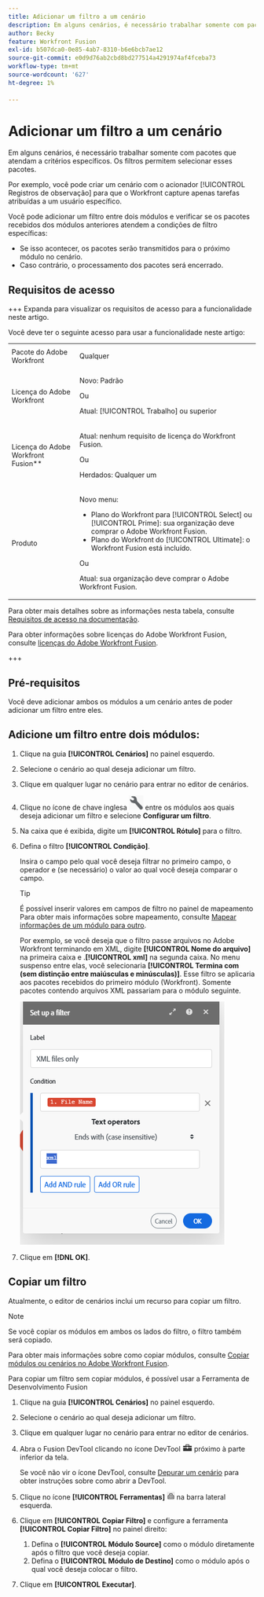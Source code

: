 ```yaml
---
title: Adicionar um filtro a um cenário
description: Em alguns cenários, é necessário trabalhar somente com pacotes que atendam a critérios específicos. Os filtros permitem selecionar esses pacotes.
author: Becky
feature: Workfront Fusion
exl-id: b507dca0-0e85-4ab7-8310-b6e6bcb7ae12
source-git-commit: e0d9d76ab2cbd8bd277514a4291974af4fceba73
workflow-type: tm+mt
source-wordcount: '627'
ht-degree: 1%

---
```


# Adicionar um filtro a um cenário

Em alguns cenários, é necessário trabalhar somente com pacotes que atendam a critérios específicos. Os filtros permitem selecionar esses pacotes.

Por exemplo, você pode criar um cenário com o acionador [!UICONTROL Registros de observação] para que o Workfront capture apenas tarefas atribuídas a um usuário específico.

Você pode adicionar um filtro entre dois módulos e verificar se os pacotes recebidos dos módulos anteriores atendem a condições de filtro específicas:

* Se isso acontecer, os pacotes serão transmitidos para o próximo módulo no cenário.
* Caso contrário, o processamento dos pacotes será encerrado.

## Requisitos de acesso

+++ Expanda para visualizar os requisitos de acesso para a funcionalidade neste artigo.

Você deve ter o seguinte acesso para usar a funcionalidade neste artigo:

<table style="table-layout:auto">
 <col> 
 <col> 
 <tbody> 
  <tr> 
   <td role="rowheader">Pacote do Adobe Workfront</td> 
   <td> <p>Qualquer</p> </td> 
  </tr> 
  <tr data-mc-conditions=""> 
   <td role="rowheader">Licença do Adobe Workfront</td> 
   <td> <p>Novo: Padrão</p><p>Ou</p><p>Atual: [!UICONTROL Trabalho] ou superior</p> </td> 
  </tr> 
  <tr> 
   <td role="rowheader">Licença do Adobe Workfront Fusion**</td> 
   <td>
   <p>Atual: nenhum requisito de licença do Workfront Fusion.</p>
   <p>Ou</p>
   <p>Herdados: Qualquer um </p>
   </td> 
  </tr> 
  <tr> 
   <td role="rowheader">Produto</td> 
   <td>
   <p>Novo menu:</p> <ul><li>Plano do Workfront para [!UICONTROL Select] ou [!UICONTROL Prime]: sua organização deve comprar o Adobe Workfront Fusion.</li><li>Plano do Workfront do [!UICONTROL Ultimate]: o Workfront Fusion está incluído.</li></ul>
   <p>Ou</p>
   <p>Atual: sua organização deve comprar o Adobe Workfront Fusion.</p>
   </td> 
  </tr>
 </tbody> 
</table>

Para obter mais detalhes sobre as informações nesta tabela, consulte [Requisitos de acesso na documentação](/help/workfront-fusion/references/licenses-and-roles/access-level-requirements-in-documentation.md).

Para obter informações sobre licenças do Adobe Workfront Fusion, consulte [licenças do Adobe Workfront Fusion](/help/workfront-fusion/set-up-and-manage-workfront-fusion/licensing-operations-overview/license-automation-vs-integration.md).

+++

## Pré-requisitos

Você deve adicionar ambos os módulos a um cenário antes de poder adicionar um filtro entre eles.

## Adicione um filtro entre dois módulos:

1. Clique na guia **[!UICONTROL Cenários]** no painel esquerdo.
1. Selecione o cenário ao qual deseja adicionar um filtro.
1. Clique em qualquer lugar no cenário para entrar no editor de cenários.
1. Clique no ícone de chave inglesa ![Ícone de chave inglesa](assets/wrench-icon.png) entre os módulos aos quais deseja adicionar um filtro e selecione **Configurar um filtro**.
1. Na caixa que é exibida, digite um **[!UICONTROL Rótulo]** para o filtro.
1. Defina o filtro **[!UICONTROL Condição]**.

   Insira o campo pelo qual você deseja filtrar no primeiro campo, o operador e (se necessário) o valor ao qual você deseja comparar o campo.

   >[!TIP]
   >
   >É possível inserir valores em campos de filtro no painel de mapeamento
   >Para obter mais informações sobre mapeamento, consulte [Mapear informações de um módulo para outro](/help/workfront-fusion/create-scenarios/map-data/map-data-from-one-to-another.md).

   Por exemplo, se você deseja que o filtro passe arquivos no Adobe Workfront terminando em XML, digite **[!UICONTROL Nome do arquivo]** na primeira caixa e .**[!UICONTROL xml]** na segunda caixa. No menu suspenso entre elas, você selecionaria **[!UICONTROL Termina com (sem distinção entre maiúsculas e minúsculas)]**. Esse filtro se aplicaria aos pacotes recebidos do primeiro módulo (Workfront). Somente pacotes contendo arquivos XML passariam para o módulo seguinte.

   ![Configurar um filtro](assets/set-up-filter-box.png)

1. Clique em **[!DNL OK]**.

## Copiar um filtro

Atualmente, o editor de cenários inclui um recurso para copiar um filtro.

>[!NOTE]
>
>Se você copiar os módulos em ambos os lados do filtro, o filtro também será copiado.
>
>Para obter mais informações sobre como copiar módulos, consulte [Copiar módulos ou cenários no Adobe Workfront Fusion](/help/workfront-fusion/create-scenarios/add-modules/copy-modules-or-scenarios.md).

Para copiar um filtro sem copiar módulos, é possível usar a Ferramenta de Desenvolvimento Fusion

1. Clique na guia **[!UICONTROL Cenários]** no painel esquerdo.
1. Selecione o cenário ao qual deseja adicionar um filtro.
1. Clique em qualquer lugar no cenário para entrar no editor de cenários.
1. Abra o Fusion DevTool clicando no ícone DevTool ![ícone DevTool](assets/debugger-icon.png) próximo à parte inferior da tela.

   Se você não vir o ícone DevTool, consulte [Depurar um cenário](/help/workfront-fusion/manage-scenarios/debug-a-scenario.md) para obter instruções sobre como abrir a DevTool.

1. Clique no ícone **[!UICONTROL Ferramentas]** ![Ferramentas de Desenvolvimento](assets/devtools-tools-icon.png) na barra lateral esquerda.

1. Clique em **[!UICONTROL Copiar Filtro]** e configure a ferramenta **[!UICONTROL Copiar Filtro]** no painel direito:

   1. Defina o **[!UICONTROL Módulo Source]** como o módulo diretamente após o filtro que você deseja copiar.
   1. Defina o **[!UICONTROL Módulo de Destino]** como o módulo após o qual você deseja colocar o filtro.

1. Clique em **[!UICONTROL Executar]**.
